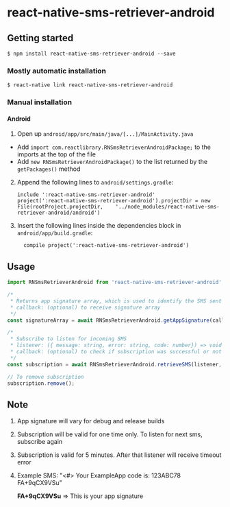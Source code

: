 
# react-native-sms-retriever-android

## Getting started

`$ npm install react-native-sms-retriever-android --save`

### Mostly automatic installation

`$ react-native link react-native-sms-retriever-android`

### Manual installation


#### Android

1. Open up `android/app/src/main/java/[...]/MainActivity.java`
  - Add `import com.reactlibrary.RNSmsRetrieverAndroidPackage;` to the imports at the top of the file
  - Add `new RNSmsRetrieverAndroidPackage()` to the list returned by the `getPackages()` method
2. Append the following lines to `android/settings.gradle`:
  	```
  	include ':react-native-sms-retriever-android'
  	project(':react-native-sms-retriever-android').projectDir = new File(rootProject.projectDir, 	'../node_modules/react-native-sms-retriever-android/android')
  	```
3. Insert the following lines inside the dependencies block in `android/app/build.gradle`:
  	```
      compile project(':react-native-sms-retriever-android')
  	```


## Usage
```javascript
import RNSmsRetrieverAndroid from 'react-native-sms-retriever-android';

/*
 * Returns app signature array, which is used to identify the SMS sent from your server
 * callback: (optional) to receive signature array
 */
const signatureArray = await RNSmsRetrieverAndroid.getAppSignature(callback);

/*
 * Subscribe to listen for incoming SMS
 * listener: ({ message: string, error: string, code: number}) => void
 * callback: (optional) to check if subscription was successful or not
 */
const subscription = await RNSmsRetrieverAndroid.retrieveSMS(listener, callback);

// To remove subscription
subscription.remove();
```

## Note

1. App signature will vary for debug and release builds
2. Subscription will be valid for one time only. To listen for next sms, subscribe again
3. Subscription is valid for 5 minutes. After that listener will receive timeout error
4. Example SMS: "<#> Your ExampleApp code is: 123ABC78 FA+9qCX9VSu"

    **FA+9qCX9VSu** => This is your app signature
